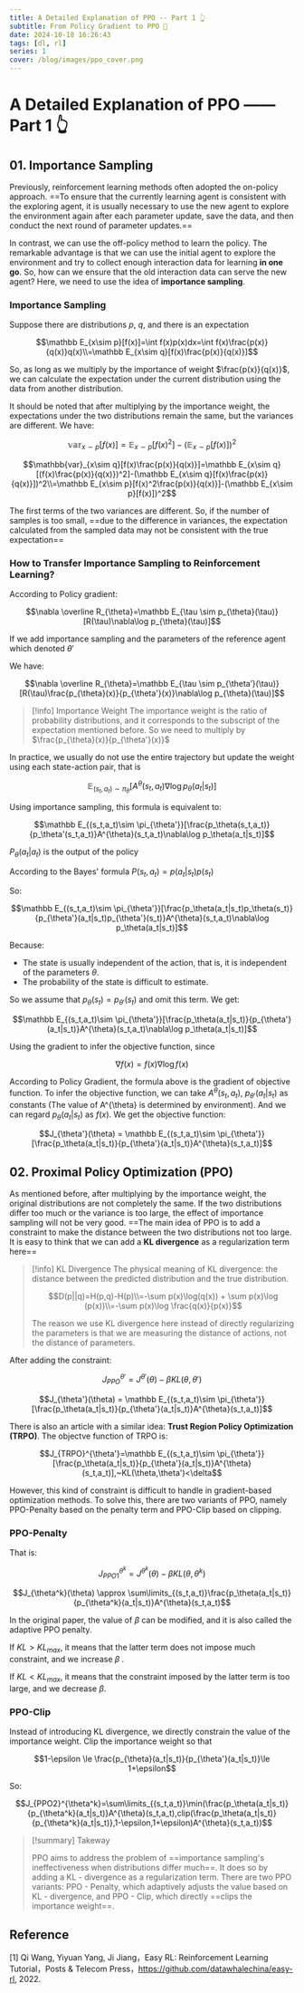 ```yaml
---
title: A Detailed Explanation of PPO -- Part 1 👆
subtitle: From Policy Gradient to PPO 🙌
date: 2024-10-18 16:26:43
tags: [dl, rl]
series: 1
cover: /blog/images/ppo_cover.png
---
```

# A Detailed Explanation of PPO —— Part 1 👆

## 01. Importance Sampling

Previously, reinforcement learning methods often adopted the on-policy approach. ==To ensure that the currently learning agent is consistent with the exploring agent, it is usually necessary to use the new agent to explore the environment again after each parameter update, save the data, and then conduct the next round of parameter updates.==

In contrast, we can use the off-policy method to learn the policy. The remarkable advantage is that we can use the initial agent to explore the environment and try to collect enough interaction data for learning **in one go**.
So, how can we ensure that the old interaction data can serve the new agent? Here, we need to use the idea of **importance sampling**.

### Importance Sampling

Suppose there are distributions $p$, $q$, and there is an expectation

$$\mathbb E_{x\sim p}[f(x)]=\int f(x)p(x)dx=\int f(x)\frac{p(x)}{q(x)}q(x)\\=\mathbb E_{x\sim q}[f(x)\frac{p(x)}{q(x)}]$$

So, as long as we multiply by the importance of weight $\frac{p(x)}{q(x)}$, we can calculate the expectation under the current distribution using the data from another distribution.

It should be noted that after multiplying by the importance weight, the expectations under the two distributions remain the same, but the variances are different. We have:

$$\mathbb{var}_{x\sim p}[f(x)]=\mathbb E_{x\sim p}[f(x)^2]-(\mathbb E_{x\sim p}[f(x)])^2$$

$$\mathbb{var}_{x\sim q}[f(x)\frac{p(x)}{q(x)}]=\mathbb E_{x\sim q}[(f(x)\frac{p(x)}{q(x)})^2]-(\mathbb E_{x\sim q}[f(x)\frac{p(x)}{q(x)}])^2\\=\mathbb E_{x\sim p}[f(x)^2\frac{p(x)}{q(x)}]-(\mathbb E_{x\sim p}[f(x)])^2$$

The first terms of the two variances are different. So, if the number of samples is too small, ==due to the difference in variances, the expectation calculated from the sampled data may not be consistent with the true expectation==

### How to Transfer Importance Sampling to Reinforcement Learning?

According to Policy gradient:

$$\nabla \overline R_{\theta}=\mathbb E_{\tau \sim p_{\theta}(\tau)}[R(\tau)\nabla\log p_{\theta}(\tau)]$$

If we add importance sampling and the parameters of the reference agent which denoted $\theta'$

We have:

$$\nabla \overline R_{\theta}=\mathbb E_{\tau \sim p_{\theta’}(\tau)}[R(\tau)\frac{p_{\theta}(x)}{p_{\theta'}(x)}\nabla\log p_{\theta}(\tau)]$$

> [!info] Importance Weight
> The importance weight is the ratio of probability distributions, and it corresponds to the subscript of the expectation mentioned before.
> So we need to multiply by $\frac{p_{\theta}(x)}{p_{\theta'}(x)}$

In practice, we usually do not use the entire trajectory but update the weight using each state-action pair, that is

$$\mathbb E_{(s_t,a_t)\sim \pi_{\theta}}[A^{\theta}(s_t,a_t)\nabla\log p_\theta(a_t|s_t)]$$

Using importance sampling, this formula is equivalent to:

$$\mathbb E_{(s_t,a_t)\sim \pi_{\theta'}}[\frac{p_\theta(s_t,a_t)}{p_\theta'(s_t,a_t)}A^{\theta}(s_t,a_t)\nabla\log p_\theta(a_t|s_t)]$$

$P_\theta(a_t|a_t)$ is the output of the policy

According to the Bayes' formula $P(s_t,a_t) = p(a_t|s_t)p(s_t)$

So:

$$\mathbb E_{(s_t,a_t)\sim \pi_{\theta'}}[\frac{p_\theta(a_t|s_t)p_\theta(s_t)}{p_{\theta'}(a_t|s_t)p_{\theta'}(s_t)}A^{\theta}(s_t,a_t)\nabla\log p_\theta(a_t|s_t)]$$

Because:

- The state is usually independent of the action, that is, it is independent of the parameters $\theta$.
- The probability of the state is difficult to estimate.

So we assume that $p_\theta(s_t) = p_{\theta'}(s_t)$ and omit this term.
We get:

$$\mathbb E_{(s_t,a_t)\sim \pi_{\theta'}}[\frac{p_\theta(a_t|s_t)}{p_{\theta'}(a_t|s_t)}A^{\theta}(s_t,a_t)\nabla\log p_\theta(a_t|s_t)]$$

Using the gradient to infer the objective function, since

$$\nabla f(x)=f(x)\nabla\log f(x)$$

According to Policy Gradient, the formula above is the gradient of objective function. To infer the objective function, we can take $A^{\theta}(s_t,a_t)$, $p_{\theta'}(a_t|s_t)$ as constants (The value of A^{\theta} is determined by environment). And we can regard $p_{\theta}(a_t|s_t)$ as $f(x)$. We get the objective function:

$$J_{\theta'}(\theta) = \mathbb E_{(s_t,a_t)\sim \pi_{\theta'}}[\frac{p_\theta(a_t|s_t)}{p_{\theta'}(a_t|s_t)}A^{\theta}(s_t,a_t)]$$

## 02. Proximal Policy Optimization (PPO)

As mentioned before, after multiplying by the importance weight, the original distributions are not completely the same. If the two distributions differ too much or the variance is too large, the effect of importance sampling will not be very good.
==The main idea of PPO is to add a constraint to make the distance between the two distributions not too large. It is easy to think that we can add a **KL divergence** as a regularization term here==

> [!info] KL Divergence
> The physical meaning of KL divergence: the distance between the predicted distribution and the true distribution.
>
> $$D(p||q)=H(p,q)-H(p)\\=-\sum p(x)\log(q(x)) + \sum p(x)\log (p(x))\\=-\sum p(x)\log \frac{q(x)}{p(x)}$$
>
> The reason we use KL divergence here instead of directly regularizing the parameters is that we are measuring the distance of actions, not the distance of parameters.

After adding the constraint:

$$J_{PPO}^{\theta'}=J^{\theta'}(\theta)-\beta KL(\theta,\theta')$$

$$J_{\theta'}(\theta) = \mathbb E_{(s_t,a_t)\sim \pi_{\theta'}}[\frac{p_\theta(a_t|s_t)}{p_{\theta'}(a_t|s_t)}A^{\theta}(s_t,a_t)]$$

There is also an article with a similar idea: **Trust Region Policy Optimization (TRPO)**. The objectve function of TRPO is:

$$J_{TRPO}^{\theta'}=\mathbb E_{(s_t,a_t)\sim \pi_{\theta'}}[\frac{p_\theta(a_t|s_t)}{p_{\theta'}(a_t|s_t)}A^{\theta}(s_t,a_t)],~KL(\theta,\theta')<\delta$$

However, this kind of constraint is difficult to handle in gradient-based optimization methods. To solve this, there are two variants of PPO, namely PPO-Penalty based on the penalty term and PPO-Clip based on clipping.

###  PPO-Penalty

That is:

$$J_{PPO1}^{\theta^k}=J^{\theta^k}(\theta)-\beta KL(\theta,\theta^k)$$

$$J_{\theta^k}(\theta) \approx \sum\limits_{(s_t,a_t)}\frac{p_\theta(a_t|s_t)}{p_{\theta^k}(a_t|s_t)}A^{\theta}(s_t,a_t)$$

In the original paper, the value of $\beta$ can be modified, and it is also called the adaptive PPO penalty.

If $KL>KL_{max}$, it means that the latter term does not impose much constraint, and we increase $\beta$ .

If $KL<KL_{max}$, it means that the constraint imposed by the latter term is too large, and we decrease $\beta$.

### PPO-Clip

Instead of introducing KL divergence, we directly constrain the value of the importance weight.
Clip the importance weight so that

$$1-\epsilon \le \frac{p_{\theta}(a_t|s_t)}{p_{\theta'}(a_t|s_t)}\le 1+\epsilon$$

So:

$$J_{PPO2}^{\theta^k}=\sum\limits_{(s_t,a_t)}\min(\frac{p_\theta(a_t|s_t)}{p_{\theta^k}(a_t|s_t)}A^{\theta}(s_t,a_t),clip(\frac{p_\theta(a_t|s_t)}{p_{\theta^k}(a_t|s_t)},1-\epsilon,1+\epsilon)A^{\theta}(s_t,a_t))$$

> [!summary] Takeway
>
> PPO aims to address the problem of ==importance sampling's ineffectiveness when distributions differ much==. It does so by adding a KL - divergence as a regularization term. There are two PPO variants: PPO - Penalty, which adaptively adjusts the value based on KL - divergence, and PPO - Clip, which directly ==clips the importance weight==.

## Reference

[1] Qi Wang, Yiyuan Yang, Ji Jiang，Easy RL: Reinforcement Learning Tutorial，Posts & Telecom Press，<https://github.com/datawhalechina/easy-rl>, 2022.
